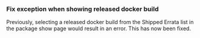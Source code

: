 ### Fix exception when showing released docker build

Previously, selecting a released docker build from the Shipped Errata list in
the package show page would result in an error.  This has now been fixed.
